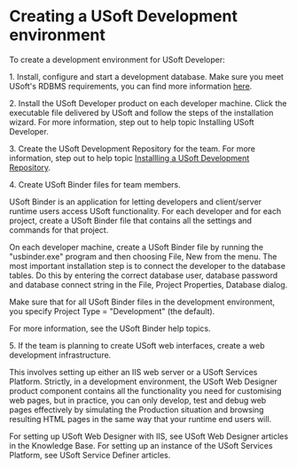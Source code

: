 # Creating a USoft Development environment

To create a development environment for USoft Developer:

1. Install, configure and start a development database. Make sure you meet USoft's RDBMS requirements, you can find more information [here](/docs/USoft%20for%20administrators/Installing%20USoft).

2. Install the USoft Developer product on each developer machine. Click the executable file delivered by USoft and follow the steps of the installation wizard. For more information, step out to help topic Installing USoft Developer.

3. Create the USoft Development Repository for the team. For more information, step out to help topic [Installling a USoft Development Repository](/docs/USoft%20for%20administrators/Creating%20a%20USoft%20Development%20environment/Installing%20a%20USoft%20Development%20repository.md).

4. Create USoft Binder files for team members.

USoft Binder is an application for letting developers and client/server runtime users access USoft functionality. For each developer and for each project, create a USoft Binder file that contains all the settings and commands for that project.

On each developer machine, create a USoft Binder file by running the "usbinder.exe" program and then choosing File, New from the menu. The most important installation step is to connect the developer to the database tables. Do this by entering the correct database user, database password and database connect string in the File, Project Properties, Database dialog.

Make sure that for all USoft Binder files in the development environment, you specify Project Type = "Development" (the default).

For more information, see the USoft Binder help topics.

5. If the team is planning to create USoft web interfaces, create a web development infrastructure.

This involves setting up either an IIS web server or a USoft Services Platform. Strictly, in a development environment, the USoft Web Designer product component contains all the functionality you need for customising web pages, but in practice, you can only develop, test and debug web pages effectively by simulating the Production situation and browsing resulting HTML pages in the same way that your runtime end users will.

For setting up USoft Web Designer with IIS, see USoft Web Designer articles in the Knowledge Base. For setting up an instance of the USoft Services Platform, see USoft Service Definer articles.